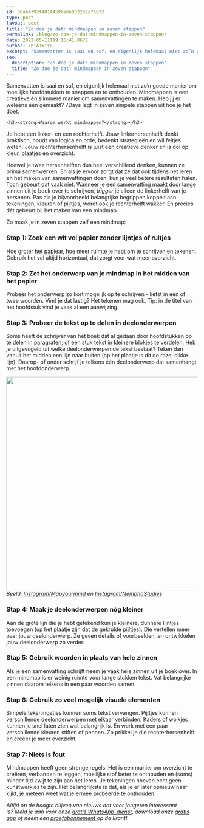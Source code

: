 ```yaml
---
id: 58ab4f92f4814459bab6802232c760f2
type: post
layout: post
title: "Zo doe je dat: mindmappen in zeven stappen"
permalink: /blog/zo-doe-je-dat-mindmappen-in-zeven-stappen/
date: 2022-05-11T19:16:41.067Z
author: 7biA1WiYB
excerpt: "Samenvatten is saai en suf, en eigenlijk helemaal niet zo’n goede manier om moeilijke hoofdstukken te snappen en te onthouden. Mindmappen is een creatieve én slimmere manier om samenvattingen te maken. Heb jij er weleens één gemaakt? 7Days legt in zeven simpele stappen uit hoe je het doet.   "
seo:
  description: "Zo doe je dat: mindmappen in zeven stappen"
  title: "Zo doe je dat: mindmappen in zeven stappen"
---
```

Samenvatten is saai en suf, en eigenlijk helemaal niet zo’n goede manier om moeilijke hoofdstukken te snappen en te onthouden. Mindmappen is een creatieve én slimmere manier om samenvattingen te maken. Heb jij er weleens één gemaakt? 7Days legt in zeven simpele stappen uit hoe je het doet.   

    <h3><strong>Waarom werkt mindmappen?</strong></h3>
<p>Je hebt een linker- en een rechterhelft. Jouw linkerhersenhelft denkt praktisch, houdt van logica en orde, bedenkt strategieën en wil feitjes weten. Jouw rechterhersenhelft is juist een creatieve denker en is dol op kleur, plaatjes en overzicht. </p>
<p>Hoewel je twee hersenhelften dus heel verschillend denken, kunnen ze prima samenwerken. En als je ervoor zorgt dat ze dat ook tijdens het leren en het maken van samenvattingen doen, kun je veel betere resultaten halen. Toch gebeurt dat vaak niet. Wanneer je een samenvatting maakt door lange zinnen uit je boek over te schrijven, <em>trigger</em> je alleen de linkerhelft van je hersenen. Pas als je bijvoorbeeld belangrijke begrippen koppelt aan tekeningen, kleuren of pijltjes, wordt ook je rechterhelft wakker. En precies dát gebeurt bij het maken van een mindmap. </p>
<p>Zo maak je in zeven stappen zelf een mindmap:</p>
<h3><strong>Stap 1: Zoek een wit vel papier zonder lijntjes of ruitjes</strong></h3>
<p>Hoe groter het papiear, hoe meer ruimte je hebt om te schrijven en tekenen. Gebruik het vel altijd horizontaal, dat zorgt voor wat meer overzicht.</p>
<h3><strong>Stap 2: Zet het onderwerp van je mindmap in het midden van het papier</strong></h3>
<p>Probeer het onderwerp zo kort mogelijk op te schrijven - liefst in één of twee woorden. Vind je dat lastig? Het tekenen mag ook. Tip: in de titel van het hoofdstuk vind je vaak al een aanwijzing.</p>
<h3><strong>Stap 3: Probeer de tekst op te delen in <strong>deelonderwerpen</strong></strong></h3>
<p>Soms heeft de schrijver van het boek dat al gedaan door hoofdstukken op te delen in paragrafen, of een stuk tekst in kleinere blokjes te verdelen. Heb je uitgevogeld uit welke deelonderwerpen de tekst bestaat? Teken dan vanuit het midden een lijn naar buiten (op het plaatje is dit de roze, dikke lijn). Daarop- of onder schrijf je telkens één deelonderwerp dat samenhangt met het hoofdonderwerp.</p>
<p><div class="media media-element-container media-default"><div id="file-416482" class="file file-image file-image-jpeg">

        
  
  <div class="content">
    <img title="Foto: Instagram / mapyourmind " height="562" width="800" class="media-element file-default" data-delta="1" src="https://original.sevendays.nl/sites/default/files/17437617_290022668078081_8885730737727209472_n.jpg" alt="">  </div>

  
</div>
</div><em>Beeld: <a href="https://www.instagram.com/mapyourmind/" target="_blank">Instagram/Mapyourmind </a>en <a href="https://www.instagram.com/nephena.studies/" target="_blank">Instagram/NemphaStudies</a></em>
<h3><strong>Stap 4: Maak je deelonderwerpen nóg kleiner</strong></h3>
<p>Aan de grote lijn die je hebt getekend kun je kleinere, dunnere lijntjes toevoegen (op het plaatje zijn dat de gekrulde pijltjes). Die vertellen meer over jouw deelonderwerp. Ze geven details of voorbeelden, en ontwikkelen jouw deelonderwerp zo verder.</p>
<h3><strong>Stap 5: Gebruik woorden in plaats van hele zinnen</strong></h3>
<p>Als je een samenvatting schrijft neem je vaak hele zinnen uit je boek over. In een mindmap is er weinig ruimte voor lange stukken tekst. Vat belangrijke zinnen daarom telkens in een paar woorden samen.</p>
<h3><strong>Stap 6: Gebruik zo veel mogelijk visuele elementen</strong></h3>
<p>Simpele tekeningetjes kunnen soms tekst vervangen. Pijltjes kunnen verschillende deelonderwerpen met elkaar verbinden. Kaders of wolkjes kunnen je snel laten zien wat belangrijk is. En werk met een paar verschillende kleuren stiften of pennen. Zo prikkel je die rechterhersenhelft en creëer je meer overzicht.</p>
<h3><strong>Stap 7: </strong><strong>Niets is fout</strong></h3>
<p>Mindmappen heeft geen strenge regels. Het is een manier om overzicht te creëren, verbanden te leggen, moeilijke stof beter te onthouden en (soms) minder tijd kwijt te zijn aan het leren. Je tekeningen hoeven echt geen kunstwerkjes te zijn. Het belangrijkste is dat, als je er later opnieuw naar kijkt, je meteen weet wat je ermee probeerde te onthouden. </p>
<p><em>Altijd op de hoogte blijven van nieuws dat voor jongeren interessant is? Meld je aan voor onze </em><a href="https://original.sevendays.nl/whatsapp"><em>gratis WhatsApp-dienst</em></a><em>, download onze </em><a href="https://original.sevendays.nl/app"><em>gratis app</em></a><em> of neem een </em><a href="https://abonneren.sevendays.nl/abonneren/abonnementen/ae/artikel"><em>proefabonnement </em></a><em>op de krant!</em></p>  
